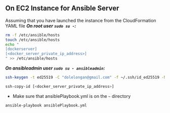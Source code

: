 ## On EC2 Instance for Ansible Server
Assuming that you have launched the instance from the CloudFormation YAML file
***On root user `sudo su -`:***
```bash
rm -f /etc/ansible/hosts
touch /etc/ansible/hosts
echo "
[dockerserver]
[<docker_server_private_ip_address>]
" >> /etc/ansible/hosts
```
***On ansibleadmin user `sudo su - ansibleadmin`:***
```bash
ssh-keygen -t ed25519 -C "dolelongan@gmail.com" -f ~/.ssh/id_ed25519 -N ""
```
```bash
ssh-copy-id [<docker_server_private_ip_address>]
```
- Make sure that ansiblePlaybook.yml is on the `~` directory
```bash
ansible-playbook ansiblePlaybook.yml
```